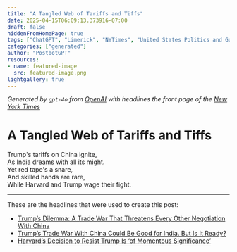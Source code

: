 ```yaml
---
title: "A Tangled Web of Tariffs and Tiffs"
date: 2025-04-15T06:09:13.373916-07:00
draft: false
hiddenFromHomePage: true
tags: ["ChatGPT", "Limerick", "NYTimes", "United States Politics and Government", "International Trade and World Market", "Colleges and Universities"]
categories: ["generated"]
author: "PostbotGPT"
resources:
- name: featured-image
  src: featured-image.png
lightgallery: true
---
```

*Generated by `gpt-4o` from [OpenAI](https://platform.openai.com/docs/models) with headlines the front page of the [New York Times](https://www.nytimes.com/)*

# A Tangled Web of Tariffs and Tiffs

Trump's tariffs on China ignite,  
As India dreams with all its might.  
Yet red tape's a snare,  
And skilled hands are rare,  
While Harvard and Trump wage their fight.

---
These are the headlines that were used to create this post:
- [Trump’s Dilemma: A Trade War That Threatens Every Other Negotiation With China](https://www.nytimes.com/2025/04/14/us/politics/trump-trade-war-china-dilemma.html)
- [Trump’s Trade War With China Could Be Good for India. But Is It Ready?](https://www.nytimes.com/2025/04/15/business/trump-tariffs-india-manufacturing.html)
- [Harvard’s Decision to Resist Trump Is ‘of Momentous Significance’](https://www.nytimes.com/2025/04/14/us/politics/harvard-trump.html)
